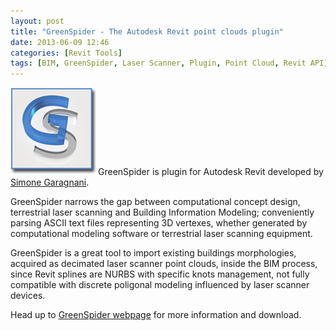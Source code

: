 ```yaml
---
layout: post
title: "GreenSpider - The Autodesk Revit point clouds plugin"
date: 2013-06-09 12:46
categories: [Revit Tools]
tags: [BIM, GreenSpider, Laser Scanner, Plugin, Point Cloud, Revit API]
---
```

![gsp21](/assets/2013/06/gsp21.png)GreenSpider is plugin for Autodesk Revit developed by [Simone Garagnani](http://www.tcproject.net/).

GreenSpider narrows the gap between computational concept design, terrestrial laser scanning and Building Information Modeling; conveniently parsing ASCII text files representing 3D vertexes, whether generated by computational modeling software or terrestrial laser scanning equipment.

GreenSpider is a great tool to import existing buildings morphologies, acquired as decimated laser scanner point clouds, inside the BIM process, since Revit splines are NURBS with specific knots management, not fully compatible with discrete poligonal modeling influenced by laser scanner devices.

Head up to [GreenSpider webpage](http://www.tcproject.net/pivotx/?p=greenspider) for more information and download.
